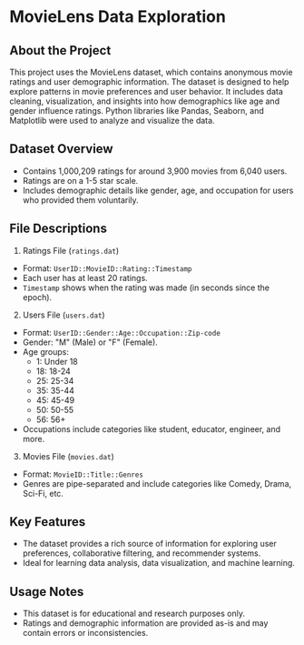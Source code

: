 # MovieLens Data Exploration
## About the Project
This project uses the MovieLens dataset, which contains anonymous movie ratings and user demographic information. The dataset is designed to help explore patterns in movie preferences and user behavior. It includes data cleaning, visualization, and insights into how demographics like age and gender influence ratings. Python libraries like Pandas, Seaborn, and Matplotlib were used to analyze and visualize the data.

## Dataset Overview
- Contains 1,000,209 ratings for around 3,900 movies from 6,040 users.
- Ratings are on a 1-5 star scale.
- Includes demographic details like gender, age, and occupation for users who provided them voluntarily.

## File Descriptions
1. Ratings File (`ratings.dat`)
- Format: `UserID::MovieID::Rating::Timestamp`
- Each user has at least 20 ratings.
- `Timestamp` shows when the rating was made (in seconds since the epoch).
  
2. Users File (`users.dat`)
- Format: `UserID::Gender::Age::Occupation::Zip-code`
- Gender: "M" (Male) or "F" (Female).
- Age groups:
    - 1: Under 18
    - 18: 18-24
    - 25: 25-34
    - 35: 35-44
    - 45: 45-49
    - 50: 50-55
    - 56: 56+
- Occupations include categories like student, educator, engineer, and more.

3. Movies File (`movies.dat`)
- Format: `MovieID::Title::Genres`
- Genres are pipe-separated and include categories like Comedy, Drama, Sci-Fi, etc.

## Key Features
- The dataset provides a rich source of information for exploring user preferences, collaborative filtering, and recommender systems.
- Ideal for learning data analysis, data visualization, and machine learning.

## Usage Notes
- This dataset is for educational and research purposes only.
- Ratings and demographic information are provided as-is and may contain errors or inconsistencies.
